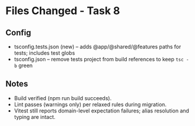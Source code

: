 # Files Changed - Task 8

## Config
- tsconfig.tests.json (new) – adds @app/@shared/@features paths for tests; includes test globs
- tsconfig.json – remove tests project from build references to keep `tsc -b` green

## Notes
- Build verified (npm run build succeeds).
- Lint passes (warnings only) per relaxed rules during migration.
- Vitest still reports domain-level expectation failures; alias resolution and typing are intact.
